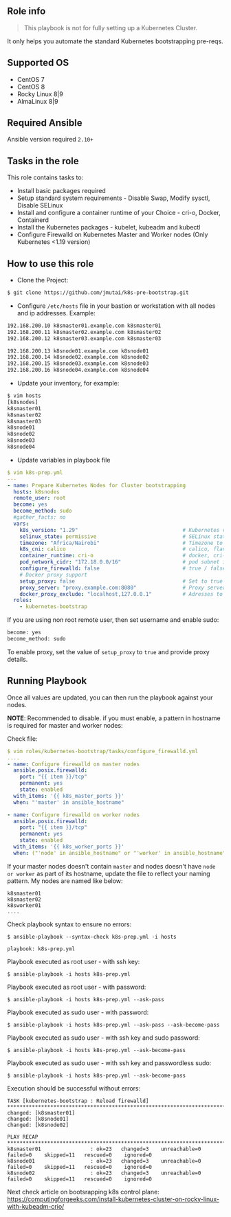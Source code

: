 ## Role info

> This playbook is not for fully setting up a Kubernetes Cluster.

It only helps you automate the standard Kubernetes bootstrapping pre-reqs.

## Supported OS

- CentOS 7
- CentOS 8
- Rocky Linux 8|9
- AlmaLinux 8|9

## Required Ansible
Ansible version required `2.10+`

## Tasks in the role

This role contains tasks to:

- Install basic packages required
- Setup standard system requirements - Disable Swap, Modify sysctl, Disable SELinux
- Install and configure a container runtime of your Choice - cri-o, Docker, Containerd
- Install the Kubernetes packages - kubelet, kubeadm and kubectl
- Configure Firewalld on Kubernetes Master and Worker nodes (Only Kubernetes <1.19 version)

## How to use this role

- Clone the Project:

```bash
$ git clone https://github.com/jmutai/k8s-pre-bootstrap.git
```

- Configure `/etc/hosts` file in your bastion or workstation with all nodes and ip addresses. Example:

```bash
192.168.200.10 k8smaster01.example.com k8smaster01
192.168.200.11 k8smaster02.example.com k8smaster02
192.168.200.12 k8smaster03.example.com k8smaster03

192.168.200.13 k8snode01.example.com k8snode01
192.168.200.14 k8snode02.example.com k8snode02
192.168.200.15 k8snode03.example.com k8snode03
192.168.200.16 k8snode04.example.com k8snode04
```

- Update your inventory, for example:

```bash
$ vim hosts
[k8snodes]
k8smaster01
k8smaster02
k8smaster03
k8snode01
k8snode02
k8snode03
k8snode04
```

- Update variables in playbook file

```yaml
$ vim k8s-prep.yml
---
- name: Prepare Kubernetes Nodes for Cluster bootstrapping
  hosts: k8snodes
  remote_user: root
  become: yes
  become_method: sudo
  #gather_facts: no
  vars:
    k8s_version: "1.29"                                  # Kubernetes version to be installed
    selinux_state: permissive                            # SELinux state to be set on k8s nodes                 
    timezone: "Africa/Nairobi"                           # Timezone to set on all nodes
    k8s_cni: calico                                      # calico, flannel
    container_runtime: cri-o                             # docker, cri-o, containerd 
    pod_network_cidr: "172.18.0.0/16"                    # pod subnet if using cri-o runtime
    configure_firewalld: false                           # true / false (keep it false, k8s>1.19 have issues with firewalld)
    # Docker proxy support
    setup_proxy: false                                   # Set to true to configure proxy
    proxy_server: "proxy.example.com:8080"               # Proxy server address and port
    docker_proxy_exclude: "localhost,127.0.0.1"          # Adresses to exclude from proxy
  roles:
    - kubernetes-bootstrap
```

If you are using non root remote user, then set username and enable sudo:

```bash
become: yes
become_method: sudo
```

To enable proxy, set the value of `setup_proxy` to `true` and provide proxy details.

## Running Playbook

Once all values are updated, you can then run the playbook against your nodes.

**NOTE**: Recommended to disable. if you must enable, a pattern in hostname is required for master and worker nodes:

Check file:

```yaml
$ vim roles/kubernetes-bootstrap/tasks/configure_firewalld.yml
....
- name: Configure firewalld on master nodes
  ansible.posix.firewalld:
    port: "{{ item }}/tcp"
    permanent: yes
    state: enabled
  with_items: '{{ k8s_master_ports }}'
  when: "'master' in ansible_hostname"

- name: Configure firewalld on worker nodes
  ansible.posix.firewalld:
    port: "{{ item }}/tcp"
    permanent: yes
    state: enabled
  with_items: '{{ k8s_worker_ports }}'
  when: ("'node' in ansible_hostname" or "'worker' in ansible_hostname")

```

If your master nodes doesn't contain `master` and nodes doesn't have `node or worker` as part of its hostname, update the file to reflect your naming pattern. My nodes are named like below:

```
k8smaster01
k8smaster02
k8sworker01
....
```

Check playbook syntax to ensure no errors:

```
$ ansible-playbook --syntax-check k8s-prep.yml -i hosts

playbook: k8s-prep.yml
```

Playbook executed as root user - with ssh key:

```
$ ansible-playbook -i hosts k8s-prep.yml
```

Playbook executed as root user - with password:

```
$ ansible-playbook -i hosts k8s-prep.yml --ask-pass
```

Playbook executed as sudo user - with password:

```
$ ansible-playbook -i hosts k8s-prep.yml --ask-pass --ask-become-pass
```

Playbook executed as sudo user - with ssh key and sudo password:

```
$ ansible-playbook -i hosts k8s-prep.yml --ask-become-pass
```

Playbook executed as sudo user - with ssh key and passwordless sudo:

```
$ ansible-playbook -i hosts k8s-prep.yml --ask-become-pass
```

Execution should be successful without errors:

```
TASK [kubernetes-bootstrap : Reload firewalld] *********************************************************************************************************
changed: [k8smaster01]
changed: [k8snode01]
changed: [k8snode02]

PLAY RECAP *********************************************************************************************************************************************
k8smaster01                : ok=23   changed=3    unreachable=0    failed=0    skipped=11   rescued=0    ignored=0
k8snode01                  : ok=23   changed=3    unreachable=0    failed=0    skipped=11   rescued=0    ignored=0
k8snode02                  : ok=23   changed=3    unreachable=0    failed=0    skipped=11   rescued=0    ignored=0
```

Next check article on bootsrapping k8s control plane: https://computingforgeeks.com/install-kubernetes-cluster-on-rocky-linux-with-kubeadm-crio/
